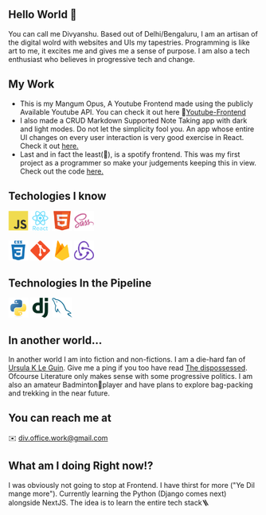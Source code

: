## Hello World 👋
You can call me Divyanshu. Based out of Delhi/Bengaluru, I am an artisan of the digital wolrd with websites and UIs my tapestries. Programming is like art to me, it excites me and gives me a sense of purpose.
I am also a tech enthusiast who believes in progressive tech and change. 

## My Work
- This is my Mangum Opus, A Youtube Frontend made using the publicly Available Youtube API. You can check it out here 🔗[Youtube-Frontend](https://divyanshu-yt-frontend.web.app/auth)
- I also made a CRUD Markdown Supported Note Taking app with dark and light modes. Do not let the simplicity fool you. An app whose entire UI changes on every user interaction is very good exercise in React. Check it out [here.](https://web-notes-2024.web.app/)
- Last and in fact the least(🤡), is a spotify frontend. This was my first project as a programmer so make your judgements keeping this in view. Check out the code [here.](https://github.com/Divy-Codes/SpotifyClient)

## Techologies I know
<img src="https://github.com/devicons/devicon/blob/master/icons/javascript/javascript-original.svg" width="40px" height="40px"/> <img src="https://github.com/devicons/devicon/blob/master/icons/react/react-original-wordmark.svg" width="40px" height="40px"/> <img src="https://github.com/devicons/devicon/blob/master/icons/html5/html5-original.svg" width="40px" height="40px"/>
<img src="https://github.com/devicons/devicon/blob/master/icons/sass/sass-original.svg" width="40px" height="40px"/>
<br/><br/>
<img src="https://github.com/devicons/devicon/blob/master/icons/css3/css3-plain-wordmark.svg" width="40px" height="40px"/>
<img src="https://github.com/devicons/devicon/blob/master/icons/git/git-original.svg" width="40px" height="40px"/>
<img src="https://github.com/devicons/devicon/blob/master/icons/firebase/firebase-original.svg" width="40px" height="40px"/>
<img src="https://github.com/devicons/devicon/blob/master/icons/redux/redux-original.svg" width="40px" height="40px"/>

## Technologies In the Pipeline
<img src="https://github.com/devicons/devicon/blob/master/icons/python/python-original.svg" width="40px" height="40px"/> <img src="https://github.com/devicons/devicon/blob/master/icons/django/django-plain.svg" width="40px" height="40px"/> <img src="https://github.com/devicons/devicon/blob/master/icons/mysql/mysql-original.svg" width="40px" height="40px"/>

## In another world...
In another world I am into fiction and non-fictions. I am a die-hard fan of [Ursula K Le Guin](https://en.wikipedia.org/wiki/Ursula_K._Le_Guin). Give me a ping if you too have read [The dispossessed](https://en.wikipedia.org/wiki/The_Dispossessed). Ofcourse Literature only makes sense with some progressive politics. I am also an amateur Badminton🏸player and have plans to explore bag-packing and trekking in the near future.

## You can reach me at
✉️ div.office.work@gmail.com

## What am I doing Right now⁉️
I was obviously not going to stop at Frontend. I have thirst for more ("Ye Dil mange more"). Currently learning the Python (Django comes next) alongside NextJS. The idea is to learn the entire tech stack🪜


